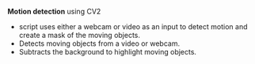 **Motion detection** using CV2

- script uses either a webcam or video as an input to detect motion and create a mask of the moving objects.
- Detects moving objects from a video or webcam.
- Subtracts the background to highlight moving objects.
